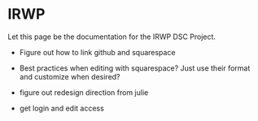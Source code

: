 # IRWP
Let this page be the documentation for the IRWP DSC Project.


- Figure out how to link github and squarespace
- Best practices when editing with squarespace? Just use their format and customize when desired?

- figure out redesign direction from julie
- get login and edit access
